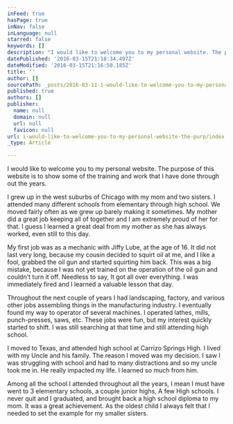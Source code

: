 ```yaml
---
inFeed: true
hasPage: true
inNav: false
inLanguage: null
starred: false
keywords: []
description: "I would like to welcome you to my personal website. The purpose of this website is to show some of the training and work that I have done through out the years.\_"
datePublished: '2016-03-15T21:18:34.497Z'
dateModified: '2016-03-15T21:16:50.185Z'
title: ''
author: []
sourcePath: _posts/2016-03-11-i-would-like-to-welcome-you-to-my-personal-website-the-purp.md
published: true
authors: []
publisher:
  name: null
  domain: null
  url: null
  favicon: null
url: i-would-like-to-welcome-you-to-my-personal-website-the-purp/index.html
_type: Article

---
```

I would like to welcome you to my personal website. The purpose of this website is to show some of the training and work that I have done through out the years. 

I grew up in the west suburbs of Chicago with my mom and two sisters. I attended many different schools from elementary through high school. We moved fairly often as we grew up barely making it sometimes. My mother did a great job keeping all of together and I am extremely proud of her for that. I guess I learned a great deal from my mother as she has always worked, even still to this day. 

My first job was as a mechanic with Jiffy Lube, at the age of 16\. It did not last very long, because my cousin decided to squirt oil at me, and I like a fool, grabbed the oil gun and started squirting him back. This was a big mistake, because I was not yet trained on the operation of the oil gun and couldn't turn it off. Needless to say, It got all over everything. I was immediately fired and I learned a valuable lesson that day.

Throughout the next couple of years I had landscaping, factory, and various other jobs assembling things in the manufacturing industry. I eventually found my way to operator of several machines. I operated lathes, mills, punch-presses, saws, etc. These jobs were fun, but my interest quickly  started to shift. I was still searching at that time and still attending high school. 

I moved to Texas, and attended high school at Carrizo Springs High. I lived with my Uncle and his family. The reason I moved was my decision. I saw I was struggling with school and had to many distractions and so my uncle took me in. He really impacted my life. I learned so much from him.

Among all the school I attended throughout all the years, I mean I must have went to 3 elementary schools, a couple junior highs, A few High schools. I never quit and I graduated, and brought back a high school diploma to my mom. It was a great achievement. As the oldest child I always felt that I needed to set the example for my smaller sisters.